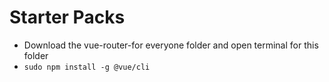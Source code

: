 # Starter Packs

* Download the vue-router-for everyone folder and open terminal for this folder
* ``` sudo npm install -g @vue/cli ```
